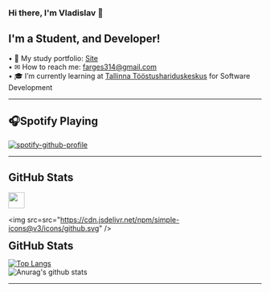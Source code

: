### Hi there, I'm Vladislav 👋




<h2>I'm a Student, and Developer!</h2>
• 💼 My study portfolio: <a href="vladnr.wordpress.com">Site</a>
<br>
• ✉ How to reach me: <a href="mailto:farges314@gmail.com">farges314@gmail.com</a>
<br>
• 🎓 I’m currently learning at <a href="https://www.tthk.ee">Tallinna Tööstushariduskeskus</a> for Software Development

<hr></hr>

<h2>🎧Spotify Playing</h2>

[![spotify-github-profile](https://spotify-github-profile.vercel.app/api/view?uid=7i9zckkms3dez7ql3dxod5ysi&cover_image=false)](https://spotify-github-profile.vercel.app/api/view?uid=7i9zckkms3dez7ql3dxod5ysi&redirect=true)



<hr></hr>
<h2>GitHub Stats</h2>
<img height="32" width="32" src="https://cdn.jsdelivr.net/npm/simple-icons@v3/icons/github.svg"/>

<span><img src=src="https://cdn.jsdelivr.net/npm/simple-icons@v3/icons/github.svg" /><h2 style='display:inline;'>GitHub Stats</h2></span>


[![Top Langs](https://github-readme-stats.vercel.app/api/top-langs/?username=JamesEst&layout=Demo&theme=algolia)](https://github.com/JamesEst/github-readme-stats)
<br>
![Anurag's github stats](https://github-readme-stats.vercel.app/api?username=JamesEst&show_icons=true&theme=algolia)



<hr></hr>
